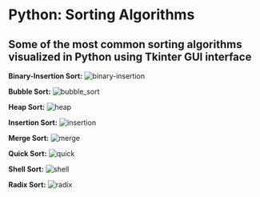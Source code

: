 # Python: Sorting Algorithms 

## Some of the most common sorting algorithms visualized in Python using Tkinter GUI interface


**Binary-Insertion Sort:**
![binary-insertion](https://user-images.githubusercontent.com/56770889/103483989-e1095480-4db0-11eb-8ea9-606740d5546b.gif)

**Bubble Sort:**
![bubble_sort](https://user-images.githubusercontent.com/56770889/103483992-e6ff3580-4db0-11eb-9430-9ec0b5bba127.gif)

**Heap Sort:**
![heap](https://user-images.githubusercontent.com/56770889/103483998-eebeda00-4db0-11eb-85d1-83623885718a.gif)

**Insertion Sort:**
![insertion](https://user-images.githubusercontent.com/56770889/103483999-f1213400-4db0-11eb-9fce-770b26c64acc.gif)

**Merge Sort:**
![merge](https://user-images.githubusercontent.com/56770889/103484000-f41c2480-4db0-11eb-9a04-653dd9d368bc.gif)

**Quick Sort:**
![quick](https://user-images.githubusercontent.com/56770889/103484004-f7afab80-4db0-11eb-9e81-a4f0da4378c2.gif)

**Shell Sort:**
![shell](https://user-images.githubusercontent.com/56770889/103484028-2ded2b00-4db1-11eb-83f2-997fe8c85ccd.gif)

**Radix Sort:**
![radix](https://user-images.githubusercontent.com/56770889/103484075-ace26380-4db1-11eb-9d58-a090f82f6ae6.gif)
